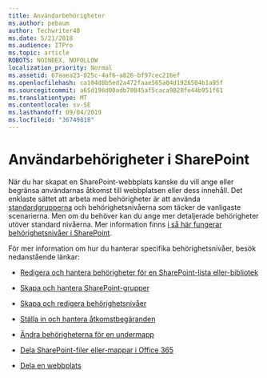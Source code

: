 ```yaml
---
title: Användarbehörigheter
ms.author: pebaum
author: Techwriter40
ms.date: 5/21/2018
ms.audience: ITPro
ms.topic: article
ROBOTS: NOINDEX, NOFOLLOW
localization_priority: Normal
ms.assetid: 67aaea23-025c-4af6-a826-bf97cec216ef
ms.openlocfilehash: ca104d8b5ed2a472faae565a04d1926504b1a95f
ms.sourcegitcommit: a65d196d00adb70045af5caca9828fe44b951f61
ms.translationtype: MT
ms.contentlocale: sv-SE
ms.lasthandoff: 09/04/2019
ms.locfileid: "36749818"
---
```

# <a name="user-permissions-in-sharepoint"></a>Användarbehörigheter i SharePoint

När du har skapat en SharePoint-webbplats kanske du vill ange eller begränsa användarnas åtkomst till webbplatsen eller dess innehåll. Det enklaste sättet att arbeta med behörigheter är att använda [standardgrupperna](https://docs.microsoft.com/sharepoint/default-sharepoint-groups) och behörighetsnivåerna som täcker de vanligaste scenarierna. Men om du behöver kan du ange mer detaljerade behörigheter utöver standard nivåerna. Mer information finns [i så här fungerar behörighetsnivåer i SharePoint](https://docs.microsoft.com/sharepoint/understanding-permission-levels).

För mer information om hur du hanterar specifika behörighetsnivåer, besök nedanstående länkar:

- [Redigera och hantera behörigheter för en SharePoint-lista eller-bibliotek](https://support.office.com/article/customize-permissions-for-a-sharepoint-list-or-library-02d770f3-59eb-4910-a608-5f84cc297782)

- [Skapa och hantera SharePoint-grupper](https://docs.microsoft.com/sharepoint/customize-sharepoint-site-permissions)

- [Skapa och redigera behörighetsnivåer](https://docs.microsoft.com/sharepoint/how-to-create-and-edit-permission-levels)

- [Ställa in och hantera åtkomstbegäranden](https://support.office.com/article/set-up-and-manage-access-requests-94b26e0b-2822-49d4-929a-8455698654b3)

- [Ändra behörigheterna för en undermapp](https://support.office.com/article/change-the-permissions-on-a-subfolder-5427bd7c-f20a-4f75-8cf2-5359dd45a1a6)

- [Dela SharePoint-filer eller-mappar i Office 365](https://support.office.com/article/share-sharepoint-files-or-folders-1fe37332-0f9a-4719-970e-d2578da4941c)

- [Dela en webbplats](https://support.office.com/article/share-a-site-958771a8-d041-4eb8-b51c-afea2eae3658)
